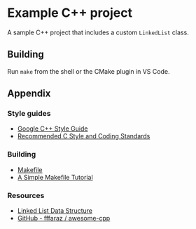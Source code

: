 # Example C++ project

A sample C++ project that includes a custom `LinkedList` class.

## Building

Run `make` from the shell or the CMake plugin in VS Code.

## Appendix

### Style guides

- [Google C++ Style Guide](https://google.github.io/styleguide/cppguide.html)
- [Recommended C Style and Coding Standards](https://www.doc.ic.ac.uk/lab/cplus/cstyle.html)

### Building

- [Makefile](https://ubuntuforums.org/showthread.php?t=1181546)
- [A Simple Makefile Tutorial](https://www.cs.colby.edu/maxwell/courses/tutorials/maketutor/)

### Resources

- [Linked List Data Structure](https://www.geeksforgeeks.org/data-structures/linked-list/)
- [GitHub - fffaraz / awesome-cpp](https://github.com/fffaraz/awesome-cpp)
